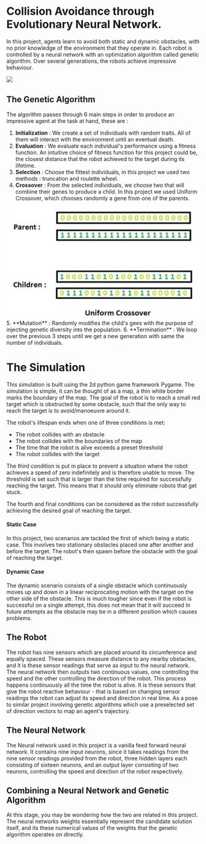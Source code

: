 # Collision Avoidance through Evolutionary Neural Network.

In this project, agents learn to avoid both static and dynamic obstacles, with no prior knowledge of the environment that they operate in. Each robot is controlled by a neural network with an optimization algorithm called genetic algorithm. Over several generations, the robots achieve impressive behaviour.

<img src="images/demo.gif" width="750">

## The Genetic Algorithm
The algorithm passes through 6 main steps in order to produce an impressive agent at the task at hand, these are :
1. **Initialization** : We create a set of individuals with random traits. All of them will interact with the environment until an eventual death.
2. **Evaluation** : We evaluate each individual's performance using a fitness function. An intuitive choice of fitness function for this project could be, the closest distance that the robot achieved to the target during its lifetime.
3. **Selection** : Choose the fittest individuals, in this project we used two methods : truncation and roulette wheel.
4. **Crossover** : From the selected individuals, we choose two that will combine their genes to produce a child. In this project we used Uniform Crossover, which chooses randomly a gene from one of the parents.
<img src="images/Uniform Crossover.png" width="750">
5. **Mutation** : Randomly modifies the child's gees with the purpose of injecting genetic diversity into the population.
6. **Termination** :  We loop over the previous 3 steps until we get a new generation with same the number of individuals.

# The Simulation

This simulation is built using the 2d python game framework Pygame. The simulation is simple, it can be thought of as a map, a thin white border marks the boundary of the map. The goal of the robot is to reach a small red target which is obstructed by some obstacle, such that the only way to reach the target is to avoid/manoeuvre around it.

The robot's lifespan ends when one of three conditions is met:
* The robot collides with an obstacle
* The robot collides with the boundaries of the map
* The time that the robot is alive exceeds a preset threshold
* The robot collides with the target

The third condition is put in place to prevent a situation where the robot achieves a speed of zero indefinitely and is therefore unable to move. The threshold is set such that is larger than the time required for successfully reaching the target. This means that it should only eliminate robots that get stuck.

The fourth and final conditions can be considered as the robot successfully achieving the desired goal of reaching the target.

#### Static Case
In this project, two scenarios are tackled the first of which being a static case. This involves two stationary obstacles placed one after another and before the target. The robot's then spawn before the obstacle with the goal of reaching the target.

#### Dynamic Case
The dynamic scenario consists of a single obstacle which continuously moves up and down in a linear reciprocating motion with the target on the other side of the obstacle. This is much tougher since even if the robot is successful on a single attempt, this does not mean that it will succeed in future attempts as the obstacle may be in a different position which causes problems.

## The Robot

The robot has nine sensors which are placed around its circumference and equally spaced. These sensors measure distance to any nearby obstacles, and it is these sensor readings that serve as input to the neural network. The neural network then outputs two continuous values, one controlling the speed and the other controlling the direction of the robot. This process happens continuously all the time the robot is alive. It is these sensors that give the robot reactive behaviour - that is based on changing sensor readings the robot can adjust its speed and direction in real time. As a pose to similar project involving genetic algorithms which use a preselected set of direction vectors to map an agent's trajectory.


## The Neural Network
The Neural network used in this project is a vanilla feed forward neural network. It contains nine input neurons, since it takes readings from the nine sensor readings provided from the robot, three hidden layers each consisting of sixteen neurons, and an output layer consisting of two neurons, controlling the speed and direction of the robot respectively.


## Combining a Neural Network and Genetic Algorithm
At this stage, you may be wondering how the two are related in this project. The neural networks weights essentially represent the candidate solution itself, and its these numerical values of the weights that the genetic algorithm operates on directly.









